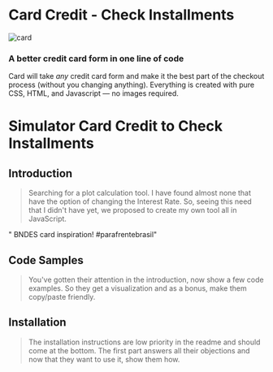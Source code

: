 # Card Credit - Check Installments

![card](https://2utfff4d3dkt3biit53nsvep-wpengine.netdna-ssl.com/wp-content/uploads/2018/06/credit-card.gif)


### A better credit card form in one line of code

Card will take *any* credit card form and make it the best part of the checkout process (without you changing anything). Everything is created with pure CSS, HTML, and Javascript — no images required.

# Simulator Card Credit to Check Installments

## Introduction

> Searching for a plot calculation tool. I have found almost none that have the option of changing the Interest Rate. So, seeing this need that I didn't have yet, we proposed to create my own tool all in JavaScript. 

"
BNDES card inspiration! #parafrentebrasil"

## Code Samples

> You've gotten their attention in the introduction, now show a few code examples. So they get a visualization and as a bonus, make them copy/paste friendly.

## Installation

> The installation instructions are low priority in the readme and should come at the bottom. The first part answers all their objections and now that they want to use it, show them how.

<!--![card](http://i.imgur.com/qG3TenO.gif)-->
